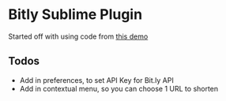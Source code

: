 # Bitly Sublime Plugin

Started off with using code from [this demo](http://bit.ly/HdTSyK)

## Todos

* Add in preferences, to set API Key for Bit.ly API
* Add in contextual menu, so you can choose 1 URL to shorten